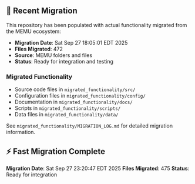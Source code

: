 
## 🔄 Recent Migration

This repository has been populated with actual functionality migrated from the MEMU ecosystem:

- **Migration Date**: Sat Sep 27 18:05:01 EDT 2025
- **Files Migrated**:      472
- **Source**: MEMU folders and files
- **Status**: Ready for integration and testing

### Migrated Functionality
- Source code files in `migrated_functionality/src/`
- Configuration files in `migrated_functionality/config/`
- Documentation in `migrated_functionality/docs/`
- Scripts in `migrated_functionality/scripts/`
- Data files in `migrated_functionality/data/`

See `migrated_functionality/MIGRATION_LOG.md` for detailed migration information.


## ⚡ Fast Migration Complete

**Migration Date**: Sat Sep 27 23:20:47 EDT 2025
**Files Migrated**:      475
**Status**: Ready for integration

